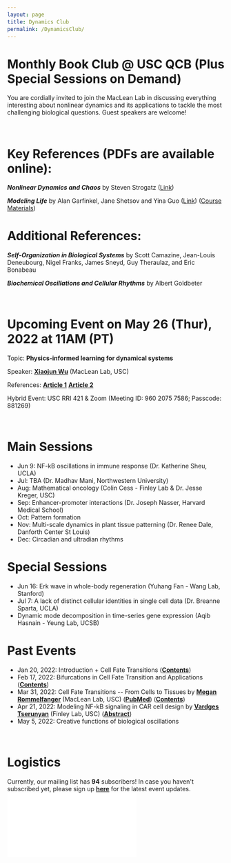 ```yaml
---
layout: page
title: Dynamics Club
permalink: /DynamicsClub/
---
```


# Monthly Book Club @ USC QCB (Plus Special Sessions on Demand)

You are cordially invited to join the MacLean Lab in discussing everything interesting about nonlinear dynamics and its applications to tackle the most challenging biological questions. Guest speakers are welcome! 

&nbsp;
&nbsp;

# Key References (PDFs are available online): 

***Nonlinear Dynamics and Chaos*** by Steven Strogatz ([Link](https://www.stevenstrogatz.com/books/nonlinear-dynamics-and-chaos-with-applications-to-physics-biology-chemistry-and-engineering))

***Modeling Life*** by Alan Garfinkel, Jane Shetsov and Yina Guo ([Link](https://link.springer.com/book/10.1007/978-3-319-59731-7)) ([Course Materials](https://modelinginbiology.github.io))


# Additional References:

***Self-Organization in Biological Systems*** by Scott Camazine, Jean-Louis Deneubourg, Nigel Franks, James Sneyd, Guy Theraulaz, and Eric Bonabeau

***Biochemical Oscillations and Cellular Rhythms*** by Albert Goldbeter

&nbsp;
&nbsp;

# Upcoming Event on May 26 (Thur), 2022 at 11AM (PT)

Topic: **Physics-informed learning for dynamical systems**

Speaker: [**Xiaojun Wu**](https://macleanlab.usc.edu/people/xiaojun-wu2/) (MacLean Lab, USC) 

References: [**Article 1**](https://proceedings.mlr.press/v144/wang21a.html) [**Article 2**](https://www.nature.com/articles/s41467-021-26434-1)

Hybrid Event: USC RRI 421 & Zoom (Meeting ID: 960 2075 7586; Passcode: 881269)

&nbsp;
&nbsp;

# Main Sessions

- Jun 9: NF-kB oscillations in immune response (Dr. Katherine Sheu, UCLA)
- Jul: TBA (Dr. Madhav Mani, Northwestern University)
- Aug: Mathematical oncology (Colin Cess - Finley Lab & Dr. Jesse Kreger, USC)
- Sep: Enhancer-promoter interactions (Dr. Joseph Nasser, Harvard Medical School)
- Oct: Pattern formation 
- Nov: Multi-scale dynamics in plant tissue patterning (Dr. Renee Dale, Danforth Center St Louis)
- Dec: Circadian and ultradian rhythms

# Special Sessions

- Jun 16: Erk wave in whole-body regeneration (Yuhang Fan - Wang Lab, Stanford)
- Jul 7: A lack of distinct cellular identities in single cell data (Dr. Breanne Sparta, UCLA)
- Dynamic mode decomposition in time-series gene expression (Aqib Hasnain - Yeung Lab, UCSB)

# Past Events

- Jan 20, 2022: Introduction + Cell Fate Transitions ([**Contents**](https://drive.google.com/file/d/18OcjJginmYzX9KQ-J0J64o9GeMG6ya-I/view?usp=sharing))
- Feb 17, 2022: Bifurcations in Cell Fate Transition and Applications ([**Contents**](https://drive.google.com/file/d/1W0TRbrKwryFQ2U7IN9CR-ufOTZHycH88/view?usp=sharing ))
- Mar 31, 2022: Cell Fate Transitions -- From Cells to Tissues by [**Megan Rommelfanger**](https://macleanlab.usc.edu/people/megan-franke2/) (MacLean Lab, USC) ([**PubMed**](https://pubmed.ncbi.nlm.nih.gov/34935903/)) ([**Contents**](https://drive.google.com/file/d/1LzuqVaFz5hKXT37KzmXHevop3o0gxp7n/view?usp=sharing))
- Apr 21, 2022: Modeling NF-kB signaling in CAR cell design by [**Vardges Tserunyan**](http://csbl.usc.edu/people/lab-members/) (Finley Lab, USC) ([**Abstract**](https://drive.google.com/file/d/184ldDn_I3pY1c77jlermjocfNuT-QWbK/view?usp=sharing))
- May 5, 2022: Creative functions of biological oscillations

&nbsp;
&nbsp;

# Logistics

Currently, our mailing list has **94** subscribers! In case you haven't subscribed yet, please sign up [**here**](https://forms.gle/zvwmxyHC8XhYZZx77) for the latest event updates.
![DynamicsClub](/images/DynamicsClub_MaySpecial2022.pdf)
